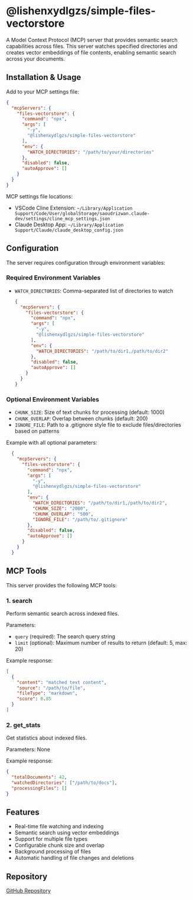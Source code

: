 # @lishenxydlgzs/simple-files-vectorstore

A Model Context Protocol (MCP) server that provides semantic search capabilities across files. This server watches specified directories and creates vector embeddings of file contents, enabling semantic search across your documents.

## Installation & Usage
Add to your MCP settings file:
```json
{
  "mcpServers": {
    "files-vectorstore": {
      "command": "npx",
      "args": [
        "-y",
        "@lishenxydlgzs/simple-files-vectorstore"
      ],
      "env": {
        "WATCH_DIRECTORIES": "/path/to/your/directories"
      },
      "disabled": false,
      "autoApprove": []
    }
  }
}
```

MCP settings file locations:
- VSCode Cline Extension: `~/Library/Application Support/Code/User/globalStorage/saoudrizwan.claude-dev/settings/cline_mcp_settings.json`
- Claude Desktop App: `~/Library/Application Support/Claude/claude_desktop_config.json`

## Configuration

The server requires configuration through environment variables:

### Required Environment Variables

- `WATCH_DIRECTORIES`: Comma-separated list of directories to watch
  ```json
  {
    "mcpServers": {
      "files-vectorstore": {
        "command": "npx",
        "args": [
          "-y",
          "@lishenxydlgzs/simple-files-vectorstore"
        ],
        "env": {
          "WATCH_DIRECTORIES": "/path/to/dir1,/path/to/dir2"
        },
        "disabled": false,
        "autoApprove": []
      }
    }
  }
  ```

### Optional Environment Variables

- `CHUNK_SIZE`: Size of text chunks for processing (default: 1000)
- `CHUNK_OVERLAP`: Overlap between chunks (default: 200)
- `IGNORE_FILE`: Path to a .gitignore style file to exclude files/directories based on patterns

Example with all optional parameters:

```json
  {
    "mcpServers": {
      "files-vectorstore": {
        "command": "npx",
        "args": [
          "-y",
          "@lishenxydlgzs/simple-files-vectorstore"
        ],
        "env": {
          "WATCH_DIRECTORIES": "/path/to/dir1,/path/to/dir2",
          "CHUNK_SIZE": "2000",
          "CHUNK_OVERLAP": "500",
          "IGNORE_FILE": "/path/to/.gitignore"
        },
        "disabled": false,
        "autoApprove": []
      }
    }
  }
  ```
## MCP Tools

This server provides the following MCP tools:

### 1. search

Perform semantic search across indexed files.

Parameters:
- `query` (required): The search query string
- `limit` (optional): Maximum number of results to return (default: 5, max: 20)

Example response:
```json
[
  {
    "content": "matched text content",
    "source": "/path/to/file",
    "fileType": "markdown",
    "score": 0.85
  }
]
```

### 2. get_stats

Get statistics about indexed files.

Parameters: None

Example response:
```json
{
  "totalDocuments": 42,
  "watchedDirectories": ["/path/to/docs"],
  "processingFiles": []
}
```

## Features

- Real-time file watching and indexing
- Semantic search using vector embeddings
- Support for multiple file types
- Configurable chunk size and overlap
- Background processing of files
- Automatic handling of file changes and deletions

## Repository

[GitHub Repository](https://github.com/lishenxydlgzs/simple-files-vectorstore)
